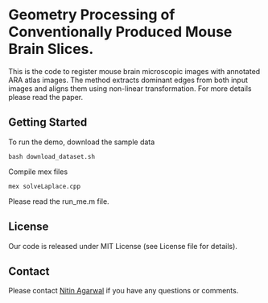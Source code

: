 # Geometry Processing of Conventionally Produced Mouse Brain Slices. 

This is the code to register mouse brain microscopic images with annotated ARA atlas images. The method extracts dominant edges from both input images and aligns them using non-linear transformation. For more details please read the paper.

## Getting Started

To run the demo, download the sample data
```
bash download_dataset.sh
```

Compile mex files
```
mex solveLaplace.cpp
```

Please read the run_me.m file.

## License

Our code is released under MIT License (see License file for details).

## Contact

Please contact [Nitin Agarwal](http://www.ics.uci.edu/~agarwal/) if you have any questions or comments.
